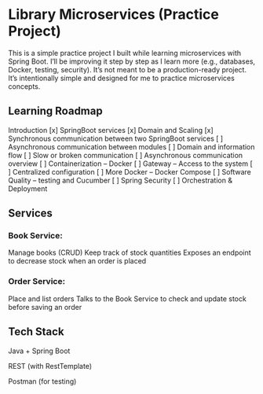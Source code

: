 # Library Microservices (Practice Project)

This is a simple practice project I built while learning microservices with Spring Boot.
I’ll be improving it step by step as I learn more (e.g., databases, Docker, testing, security).
It’s not meant to be a production-ready project. It’s intentionally simple and designed for me to practice microservices concepts.

## Learning Roadmap

 Introduction
 [x] SpringBoot services
 [x] Domain and Scaling
 [x] Synchronous communication between two SpringBoot services
 [ ] Asynchronous communication between modules
 [ ] Domain and information flow
 [ ] Slow or broken communication
 [ ] Asynchronous communication overview
 [ ] Containerization – Docker
 [ ] Gateway – Access to the system
 [ ] Centralized configuration
 [ ] More Docker – Docker Compose
 [ ] Software Quality – testing and Cucumber
 [ ] Spring Security
 [ ] Orchestration & Deployment

## Services

### Book Service:
Manage books (CRUD)
Keep track of stock quantities
Exposes an endpoint to decrease stock when an order is placed

### Order Service:
Place and list orders
Talks to the Book Service to check and update stock before saving an order

## Tech Stack

Java + Spring Boot

REST (with RestTemplate)

Postman (for testing)
